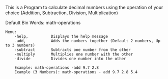 This is a Program to calculate decimal numbers using the operation of your choice (Addition, Subtraction, Division, Multiplication)

Default Bin Words: math-operations

    Menu:
        -help,          Displays the help message
        -add,           Adds the numbers together (Default 2 numbers, Up to 3 numbers)
        -subtract       Subtracts one number from the other
        -multiply       Multiplies one number with the other
        -divide         Divides one number into the other

        Example: math-operations -add 9.7 2.8
        Example (3 Numbers): math-operations - add 9.7 2.8 5.4



